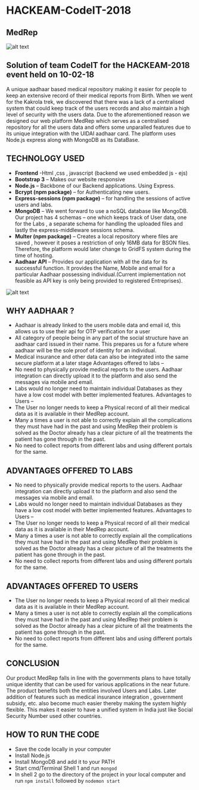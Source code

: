 # HACKEAM-CodeIT-2018
## MedRep

![alt text](https://github.com/harbhlahritik/HACKEAM-2018/blob/master/src/common/images/MedRep.png "Logo")

Solution of team CodeIT for the HACKEAM-2018 event held on 10-02-18
-------------------------------------------------------------------

A unique aadhaar based medical repository making it easier for people to keep an extensive record of their medical reports from Birth.
When we went for the Kakrola trek, we discovered that there was a lack of a centralised system that could keep track of the users records and also maintain a high level of security with the users data. Due to the aforementioned reason we designed our web platform MedRep which serves as a centralised repository for all the users data and offers some unparalled features due to its unique integration with the UIDAI aadhaar card. The platform uses Node.js express along with MongoDB as its DataBase.

TECHNOLOGY USED
--------
* **Frontend** -Html ,css , javascript (backend we used embedded js - ejs)
* **Bootstrap 3** – Makes our website responsive
* **Node.js** – Backbone of our Backend applications. Using Express.
* **Bcrypt (npm package)** – for Authenticating new users.
* **Express-sessions (npm package)** – for handling the sessions of active users and labs.
* **MongoDB** – We went forward to use a noSQL database like MongoDB. Our project has 4 schemas – one which keeps track of User data, one for the Labs , a separate schema for handling the uploaded files and lastly the express-middleware sessions schema.
* **Multer (npm package)** – Creates a local repository where files are saved , however it poses a restriction of only 16MB data for BSON files. Therefore, the platform would later change to GridFS system during the time of hosting.
* **Aadhaar API** – Provides our application with all the data for its successful function. It provides the Name, Mobile and email for a particular Aadhaar possessing individual.(Current implementation not feasible as API key is only being provided to registered Entreprises).

![alt text](https://github.com/harbhlahritik/HACKEAM-2018/blob/master/src/common/images/8049.png "FlowChart")

WHY AADHAAR ?
--------
* Aadhaar is already linked to the users mobile data and email id, this allows us to use their api for OTP verification for a user
*	All category of people being in any part of the social structure have an aadhaar card issued in their name. This prepares us for a future where aadhaar will be the sole proof of identity for an individual.
*	Medical insurance and other data can also be integrated into the same secure platform at a later stage
Advantages offered to labs –
*	No need to physically provide medical reports to the users. Aadhaar integration can directly upload it to the platform and also send the messages via mobile and email.
*	Labs would no longer need to maintain individual Databases as they have a low cost model with better implemented features.
Advantages to Users –
*	The User no longer needs to keep a Physical record of all their medical data as it is available in their MedRep account.
*	Many a times a user is not able to correctly explain all the complications they must have had in the past and using MedRep their problem is solved as the Doctor already has a clear picture of all the treatments the patient has gone through in the past.
*	No need to collect reports from different labs and using different portals for the same.

ADVANTAGES OFFERED TO LABS
-----
*	No need to physically provide medical reports to the users. Aadhaar integration can directly upload it to the platform and also send the messages via mobile and email.
*	Labs would no longer need to maintain individual Databases as they have a low cost model with better implemented features.
Advantages to Users –
*	The User no longer needs to keep a Physical record of all their medical data as it is available in their MedRep account.
*	Many a times a user is not able to correctly explain all the complications they must have had in the past and using MedRep their problem is solved as the Doctor already has a clear picture of all the treatments the patient has gone through in the past.
*	No need to collect reports from different labs and using different portals for the same.

ADVANTAGES OFFERED TO USERS
-----
*	The User no longer needs to keep a Physical record of all their medical data as it is available in their MedRep account.
*	Many a times a user is not able to correctly explain all the complications they must have had in the past and using MedRep their problem is solved as the Doctor already has a clear picture of all the treatments the patient has gone through in the past.
*	No need to collect reports from different labs and using different portals for the same.

CONCLUSION
------

Our product MedRep falls in line with the governments plans to have  totally unique identity that can be used for various applications in the near future. The product benefits both the entities involved Users and Labs. Later addition of features such as medical insurance integration , government subsidy, etc. also become much easier thereby making the system highly flexible. This makes it easier to have a unified system in India just like Social Security Number used other countries.

HOW TO RUN THE CODE
-------
* Save the code locally in your computer
* Install Node.js
* Install MongoDB and add it to your PATH
* Start cmd/Terminal Shell 1 and run `mongod`
* In shell 2 go to the directory of the project in your local computer and run `npm install` followed by `nodemon start`
